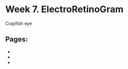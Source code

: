 # Week 7. ElectroRetinoGram

Crayfish eye



## Pages:
- [](../crayfish-erg/Lab-Manual_crayfish-erg.md)
- [](../crayfish-erg/Data-Explorer_crayfish-erg.ipynb)
- [](../crayfish-erg/Responses_crayfish-erg.ipynb)


